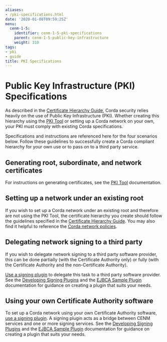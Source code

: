 ```yaml
---
aliases:
- /pki-specifications.html
date: '2020-01-08T09:59:25Z'
menu:
  cenm-1-5:
    identifier: cenm-1-5-pki-specifications
    parent: cenm-1-5-public-key-infrastructure
    weight: 310
tags:
- pki
- guide
title: PKI Specifications
---
```


# Public Key Infrastructure (PKI) Specifications

As described in the [Certificate Hierarchy Guide](pki-guide.md), Corda security relies heavily on the use of Public Key Infrastructure (PKI). Whether creating this hierarchy using the [PKI Tool](pki-tool.md) or setting up a Corda network on your own, your PKI must comply with existing Corda specifications.

Specifications and instructions are referenced here for the four scenarios below. Follow these guidelines to successfully create a Corda compliant hierarchy for your own use or to pass on to a third party service.

## Generating root, subordinate, and network certificates

For instructions on generating certificates, see the [PKI Tool](pki-tool.html#running-the-pki-tool) documentation.

## Setting up a network under an existing root

If you wish to set up a Corda network under an existing root and therefore are not using the PKI Tool, the certificate hierarchy you create should follow the guidelines specified in the [Certificate Hierarchy Guide](pki-guide.md). You may also find it helpful to reference the [Corda network policies](https://corda.network/trust-root/index/).

## Delegating network signing to a third party

If you wish to delegate network signing to a third party software provider, this can be done partially (with the Certificate Authority only) or fully (with the Certificate Authority and the non-Certificate Authority).

[Use a signing plugin](signing-service.md#using-a-signing-plugin) to delegate this task to a third party software provider. See the [Developing Signing Plugins](signing-service.html#developing-signing-plugins) and the [EJBCA Sample Plugin](ejbca-plugin.md) documentation for guidance on creating a plugin that suits your needs.

## Using your own Certificate Authority software

To set up a Corda network using your own Certificate Authority software, [use a signing plugin](signing-service.md#using-a-signing-plugin). A signing plugin acts as a bridge between CENM services and one or more signing services. See the [Developing Signing Plugins](signing-service.html#developing-signing-plugins) and the [EJBCA Sample Plugin](ejbca-plugin.md) documentation for guidance on creating a plugin that suits your needs.
